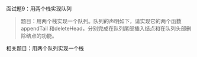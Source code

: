 面试题9：用两个栈实现队列
> 题目：用两个栈实现一个队列。队列的声明如下，请实现它的两个函数appendTail
和deleteHead，分别完成在队列尾部插入结点和在队列头部删除结点的功能。

相关题目：用两个队列实现一个栈 
